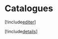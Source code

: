 # Catalogues

[!include[editer](catalogues.editer.autogen.md)]

[!include[details](catalogues.details.autogen.md)]





